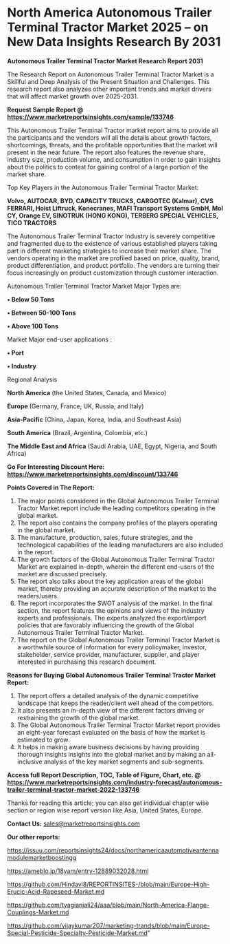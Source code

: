 # North America Autonomous Trailer Terminal Tractor Market 2025 – on New Data Insights Research By 2031

<strong>Autonomous Trailer Terminal Tractor Market Research Report 2031</strong>

The Research Report on Autonomous Trailer Terminal Tractor Market is a Skillful and Deep Analysis of the Present Situation and Challenges. This research report also analyzes other important trends and market drivers that will affect market growth over 2025-2031.

<strong>Request Sample Report @ <a href=https://www.marketreportsinsights.com/sample/133746>https://www.marketreportsinsights.com/sample/133746</a></strong>

This Autonomous Trailer Terminal Tractor market report aims to provide all the participants and the vendors will all the details about growth factors, shortcomings, threats, and the profitable opportunities that the market will present in the near future. The report also features the revenue share, industry size, production volume, and consumption in order to gain insights about the politics to contest for gaining control of a large portion of the market share.

Top Key Players in the Autonomous Trailer Terminal Tractor Market:

<strong>Volvo, AUTOCAR, BYD, CAPACITY TRUCKS, CARGOTEC (Kalmar), CVS FERRARI, Hoist Liftruck, Konecranes, MAFI Transport Systems GmbH, Mol CY, Orange EV, SINOTRUK (HONG KONG), TERBERG SPECIAL VEHICLES, TICO TRACTORS</strong>

The Autonomous Trailer Terminal Tractor Industry is severely competitive and fragmented due to the existence of various established players taking part in different marketing strategies to increase their market share. The vendors operating in the market are profiled based on price, quality, brand, product differentiation, and product portfolio. The vendors are turning their focus increasingly on product customization through customer interaction.

Autonomous Trailer Terminal Tractor Market Major Types are:

<strong>• Below 50 Tons

• Between 50-100 Tons

• Above 100 Tons</strong>

Market Major end-user applications :

<strong>• Port

• Industry</strong>

Regional Analysis

</u><strong><b>North America</b></strong> (the United States, Canada, and Mexico)

<strong><b>Europe </b></strong>(Germany, France, UK, Russia, and Italy)

<strong><b>Asia-Pacific</b></strong> (China, Japan, Korea, India, and Southeast Asia)

<strong><b>South America</b></strong> (Brazil, Argentina, Colombia, etc.)

<strong><b>The Middle East and Africa</b></strong> (Saudi Arabia, UAE, Egypt, Nigeria, and South Africa)

<strong>Go For Interesting Discount Here: <a href=https://www.marketreportsinsights.com/discount/133746>https://www.marketreportsinsights.com/discount/133746</a></strong>

<strong>Points Covered in The Report:</strong>
<ol>
  <li>The major points considered in the Global Autonomous Trailer Terminal Tractor Market report include the leading competitors operating in the global market.</li>
  <li>The report also contains the company profiles of the players operating in the global market.</li>
  <li>The manufacture, production, sales, future strategies, and the technological capabilities of the leading manufacturers are also included in the report.</li>
  <li>The growth factors of the Global Autonomous Trailer Terminal Tractor Market are explained in-depth, wherein the different end-users of the market are discussed precisely.</li>
  <li>The report also talks about the key application areas of the global market, thereby providing an accurate description of the market to the readers/users.</li>
  <li>The report incorporates the SWOT analysis of the market. In the final section, the report features the opinions and views of the industry experts and professionals. The experts analyzed the export/import policies that are favorably influencing the growth of the Global Autonomous Trailer Terminal Tractor Market.</li>
  <li>The report on the Global Autonomous Trailer Terminal Tractor Market is a worthwhile source of information for every policymaker, investor, stakeholder, service provider, manufacturer, supplier, and player interested in purchasing this research document.</li>
</ol>
<strong>Reasons for Buying Global Autonomous Trailer Terminal Tractor Market Report:</strong>

<ol>
  <li>The report offers a detailed analysis of the dynamic competitive landscape that keeps the reader/client well ahead of the competitors.</li>
  <li>It also presents an in-depth view of the different factors driving or restraining the growth of the global market.</li>
  <li>The Global Autonomous Trailer Terminal Tractor Market report provides an eight-year forecast evaluated on the basis of how the market is estimated to grow.</li>
  <li>It helps in making aware business decisions by having providing thorough insights insights into the global market and by making an all-inclusive analysis of the key market segments and sub-segments.</li>
</ol>
<strong>Access full Report Description, TOC, Table of Figure, Chart, etc. @ <a href=https://www.marketreportsinsights.com/industry-forecast/autonomous-trailer-terminal-tractor-market-2022-133746>https://www.marketreportsinsights.com/industry-forecast/autonomous-trailer-terminal-tractor-market-2022-133746</a></strong>


Thanks for reading this article; you can also get individual chapter wise section or region wise report version like Asia, United States, Europe.

<strong>Contact Us:</strong>
sales@marketreportsinsights.com

<strong>Our other reports:</strong>

<a href=https://issuu.com/reportsinsights24/docs/northamericaautomotiveantennamodulemarketboostingg>https://issuu.com/reportsinsights24/docs/northamericaautomotiveantennamodulemarketboostingg</a>

<a href=https://ameblo.jp/18yam/entry-12889032028.html>https://ameblo.jp/18yam/entry-12889032028.html</a>

<a href=https://github.com/Hindavi8/REPORTINSITES-/blob/main/Europe-High-Erucic-Acid-Rapeseed-Market.md>https://github.com/Hindavi8/REPORTINSITES-/blob/main/Europe-High-Erucic-Acid-Rapeseed-Market.md</a>

<a href=https://github.com/tyagianjali24/aaa/blob/main/North-America-Flange-Couplings-Market.md>https://github.com/tyagianjali24/aaa/blob/main/North-America-Flange-Couplings-Market.md</a>

<a href=https://github.com/vijaykumar207/marketing-trands/blob/main/Europe-Special-Pesticide-Specialty-Pesticide-Market.md>https://github.com/vijaykumar207/marketing-trands/blob/main/Europe-Special-Pesticide-Specialty-Pesticide-Market.md</a>"
